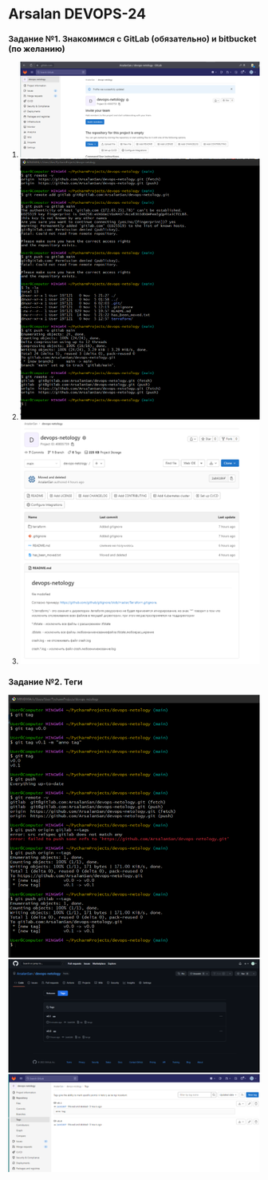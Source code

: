 # Arsalan DEVOPS-24

### Задание №1. Знакомимся с GitLab (обязательно) и bitbucket (по желанию)

1. ![gitlab](img/2.2.1-gitlab.png)
2. ![gitlabrepo](img/2.2.2-add_gitlab_repo.png)
3. ![](img/2.2.2-add_gitlab_repo2.png)

### Задание №2. Теги

![](img/2.2.3-add_tags.png)
![](img/2.2.3-add_tags2.png)
![](img/2.2.3-add_tags3.png)